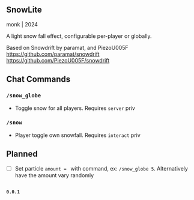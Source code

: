 SnowLite
--------
monk | 2024

A light snow fall effect, configurable per-player or globally.

Based on Snowdrift by paramat, and PiezoU005F
  https://github.com/paramat/snowdrift
  https://github.com/PiezoU005F/snowdrift

Chat Commands
-------------
  ### `/snow_globe`
  + Toggle snow for all players. Requires `server` priv

  ### `/snow`
  + Player toggle own snowfall. Requires `interact` priv

Planned
-------
  - [ ] Set particle `amount = ` with command, ex: `/snow_globe 5`. Alternatively have the amount vary randomly

##
**`0.0.1`**